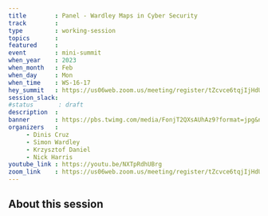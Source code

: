 ```yaml
---
title        : Panel - Wardley Maps in Cyber Security
track        :
type         : working-session
topics       :
featured     :
event        : mini-summit
when_year    : 2023
when_month   : Feb
when_day     : Mon
when_time    : WS-16-17
hey_summit   : https://us06web.zoom.us/meeting/register/tZcvce6tqjIjHdUo-Kx-fOGLaJN_Zpz2efKr
session_slack:
#status       : draft
description  :
banner       : https://pbs.twimg.com/media/FonjT2QXsAUhAz9?format=jpg&name=medium
organizers   :
     - Dinis Cruz
     - Simon Wardley
     - Krzysztof Daniel
     - Nick Harris
youtube_link : https://youtu.be/NXTpRdhUBrg
zoom_link    : https://us06web.zoom.us/meeting/register/tZcvce6tqjIjHdUo-Kx-fOGLaJN_Zpz2efKr
---
```


## About this session
